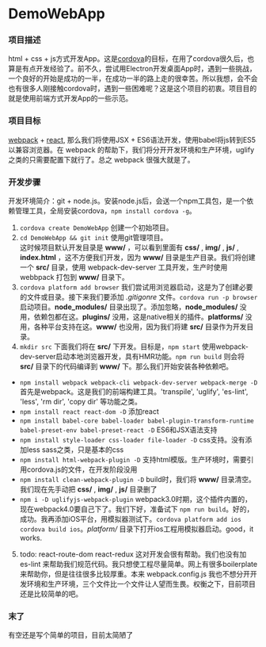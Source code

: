# DemoWebApp
### 项目描述
html + css + js方式开发App。这是[cordova](https://cordova.apache.org/)的目标，在用了cordova很久后，也算是有点开发经验了。前不久，尝试用Electron开发桌面App时，遇到一些挑战，一个良好的开始是成功的一半，在成功一半的路上走的很幸苦。所以我想，会不会也有很多人刚接触cordova时，遇到一些困难呢？这是这个项目的初衷。项目目的就是使用前端方式开发App的一些示范。

### 项目目标
[webpack](https://webpack.js.org/) + [react](https://reactjs.org/), 那么我们将使用JSX + ES6语法开发，使用babel将js转到ES5以兼容浏览器。在 webpack 的帮助下，我们将分开开发环境和生产环境，uglify之类的只需要配置下就行了。总之 webpack 很强大就是了。

### 开发步骤
开发环境简介：git + node.js。安装node.js后，会送一个npm工具包，是一个依赖管理工具，全局安装cordova，`npm install cordova -g`。
1. `cordova create DemoWebApp` 创建一个初始项目。
2. `cd DemoWebApp && git init` 使用git管理项目。<br/>这时候项目默认开发目录是 **www/** ，可以看到里面有 **css/** , **img/** , **js/** , **index.html** ，这不方便我们开发，因为 **www/** 目录是生产目录。我们将创建一个 **src/** 目录，使用 webpack-dev-server 工具开发，生产时使用 webbpack 打包到 **www/** 目录下。
3. `cordova platform add browser` 我们尝试用浏览器启动，这是为了创建必要的文件或目录。接下来我们要添加 *.gitigonre* 文件。`cordova run -p browser` 启动项目。**node_modules/** 目录出现了。添加忽略，**node_modules/** 没用，依赖包都在这。**plugins/** 没用，这是native相关的插件。**platforms/** 没用，各种平台支持在这。**www/** 也没用，因为我们将建 **src/** 目录作为开发目录。
4. `mkdir src` 下面我们将在 **src/** 下开发。目标是，`npm start` 使用webpack-dev-server启动本地浏览器开发，具有HMR功能。`npm run build` 则会将 **src/** 目录下的代码编译到 **www/** 下。那么我们开始安装各种依赖吧。
  - `npm install webpack webpack-cli webpack-dev-server webpack-merge -D` 首先是webpack。这是我们的前端构建工具。'transpile', 'uglify', 'es-lint', 'less', 'rm dir', 'copy dir' 等功能之类。
  - `npm install react react-dom -D` 添加react
  - `npm install babel-core babel-loader babel-plugin-transform-runtime babel-preset-env babel-preset-react -D` ES6和JSX语法支持
  - `npm install style-loader css-loader file-loader -D` css支持。没有添加less sass之类，只是基本的css
  - `npm install html-webpack-plugin -D` 支持html模版。生产环境时，需要引用cordova.js的文件，在开发阶段没用
  - `npm install clean-webpack-plugin -D` build时，我们将 **www/** 目录清空。我们现在先手动把 **css/** , **img/** , **js/** 目录删了
  - `npm i -D uglifyjs-webpack-plugin` webpack3.0时期，这个插件内置的，现在webpack4.0要自己下了。我们下好，准备试下 `npm run build`。好的，成功。我再添加iOS平台，用模拟器测试下。`cordova platform add ios` `cordova build ios`。*platform/* 目录下打开ios工程用模拟器启动。good，it works.
5. todo: react-route-dom react-redux 这对开发会很有帮助。我们也没有加 es-lint 来帮助我们规范代码。我只想使工程尽量简单。网上有很多boilerplate来帮助你，但是往往很多比较厚重。本来 webpack.config.js 我也不想分开开发环境和生产环境，三个文件比一个文件让人望而生畏。权衡之下，目前项目还是比较简单的吧。

### 末了
有空还是写个简单的项目，目前太简陋了
